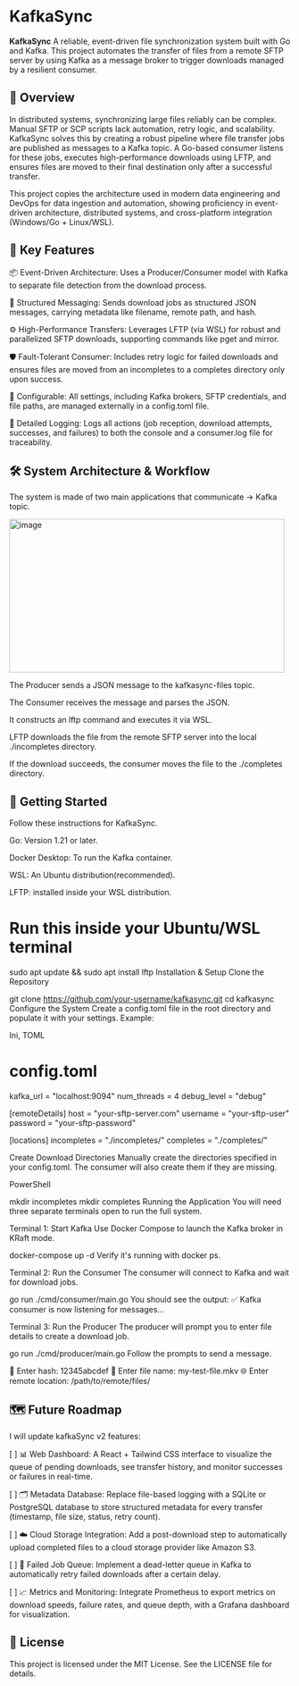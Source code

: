 # KafkaSync

**KafkaSync** A reliable, event-driven file synchronization system built with Go and Kafka. This project automates the transfer of files from a remote SFTP server by using Kafka as a message broker to trigger downloads managed by a resilient consumer.

## 📖 Overview
In distributed systems, synchronizing large files reliably can be complex. 
Manual SFTP or SCP scripts lack automation, retry logic, and scalability. 
KafkaSync solves this by creating a robust pipeline where file transfer jobs are published as messages to a Kafka topic. 
A Go-based consumer listens for these jobs, executes high-performance downloads using LFTP, and ensures files are moved to their final destination only after a successful transfer.

This project copies the architecture used in modern data engineering and DevOps for data ingestion and automation, showing proficiency in event-driven architecture, distributed systems, and cross-platform integration (Windows/Go + Linux/WSL).

## 🚀 Key Features
📦 Event-Driven Architecture:
Uses a Producer/Consumer model with Kafka to separate file detection from the download process.

📨 Structured Messaging: 
Sends download jobs as structured JSON messages, carrying metadata like filename, remote path, and hash.

⚙️ High-Performance Transfers: 
Leverages LFTP (via WSL) for robust and parallelized SFTP downloads, supporting commands like pget and mirror.

🛡️ Fault-Tolerant Consumer: 
Includes retry logic for failed downloads and ensures files are moved from an incompletes to a completes directory only upon success.

🔧 Configurable: 
All settings, including Kafka brokers, SFTP credentials, and file paths, are managed externally in a config.toml file.

📝 Detailed Logging: 
Logs all actions (job reception, download attempts, successes, and failures) to both the console and a consumer.log file for traceability.

## 🛠️ System Architecture & Workflow
The system is made of two main applications that communicate -> Kafka topic.

<img width="493" height="275" alt="image" src="https://github.com/user-attachments/assets/b40e857e-c822-4051-846f-6ba07554a8f3" />

The Producer sends a JSON message to the kafkasync-files topic.

The Consumer receives the message and parses the JSON.

It constructs an lftp command and executes it via WSL.

LFTP downloads the file from the remote SFTP server into the local ./incompletes directory.

If the download succeeds, the consumer moves the file to the ./completes directory.


## 🔧 Getting Started
Follow these instructions for KafkaSync.

Go: Version 1.21 or later.

Docker Desktop: To run the Kafka container.

WSL: An Ubuntu distribution(recommended).

LFTP: installed inside your WSL distribution.


# Run this inside your Ubuntu/WSL terminal
sudo apt update && sudo apt install lftp
Installation & Setup
Clone the Repository

git clone https://github.com/your-username/kafkasync.git
cd kafkasync
Configure the System Create a config.toml file in the root directory and populate it with your settings.
Example:

Ini, TOML

# config.toml

kafka_url = "localhost:9094"
num_threads = 4
debug_level = "debug"

[remoteDetails]
host = "your-sftp-server.com"
username = "your-sftp-user"
password = "your-sftp-password"

[locations]
incompletes = "./incompletes/"
completes = "./completes/"

Create Download Directories Manually create the directories specified in your config.toml. 
The consumer will also create them if they are missing.

PowerShell

mkdir incompletes
mkdir completes
Running the Application
You will need three separate terminals open to run the full system.

Terminal 1: Start Kafka Use Docker Compose to launch the Kafka broker in KRaft mode.

docker-compose up -d
Verify it's running with docker ps.

Terminal 2: Run the Consumer The consumer will connect to Kafka and wait for download jobs.


go run ./cmd/consumer/main.go
You should see the output: ✅ Kafka consumer is now listening for messages...

Terminal 3: Run the Producer The producer will prompt you to enter file details to create a download job.

go run ./cmd/producer/main.go
Follow the prompts to send a message.

🔢 Enter hash: 12345abcdef
📄 Enter file name: my-test-file.mkv
🌐 Enter remote location: /path/to/remote/files/



## 🗺️ Future Roadmap
I will update kafkaSync v2 features:

[ ] 📊 Web Dashboard: A React + Tailwind CSS interface to visualize the queue of pending downloads, see transfer history, and monitor successes or failures in real-time.

[ ] 🗂️ Metadata Database: Replace file-based logging with a SQLite or PostgreSQL database to store structured metadata for every transfer (timestamp, file size, status, retry count).

[ ] ☁️ Cloud Storage Integration: Add a post-download step to automatically upload completed files to a cloud storage provider like Amazon S3.

[ ] 🔄 Failed Job Queue: Implement a dead-letter queue in Kafka to automatically retry failed downloads after a certain delay.

[ ] 📈 Metrics and Monitoring: Integrate Prometheus to export metrics on download speeds, failure rates, and queue depth, with a Grafana dashboard for visualization.

## 📜 License
This project is licensed under the MIT License. See the LICENSE file for details.


